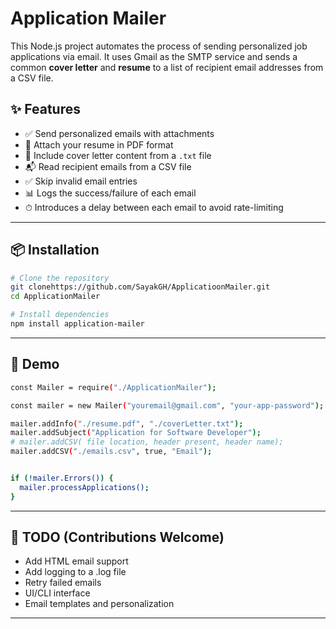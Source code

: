 # Application Mailer

This Node.js project automates the process of sending personalized job applications via email. It uses Gmail as the SMTP service and sends a common **cover letter** and **resume** to a list of recipient email addresses from a CSV file.

## ✨ Features

- ✅ Send personalized emails with attachments
- 📎 Attach your resume in PDF format
- 📄 Include cover letter content from a `.txt` file
- 📬 Read recipient emails from a CSV file
- ✅ Skip invalid email entries
- 📊 Logs the success/failure of each email
- ⏱ Introduces a delay between each email to avoid rate-limiting

---

## 📦 Installation

```bash
# Clone the repository
git clonehttps://github.com/SayakGH/ApplicatioonMailer.git
cd ApplicationMailer

# Install dependencies
npm install application-mailer
```

---

## 🚀 Demo

```bash
const Mailer = require("./ApplicationMailer");

const mailer = new Mailer("youremail@gmail.com", "your-app-password");

mailer.addInfo("./resume.pdf", "./coverLetter.txt");
mailer.addSubject("Application for Software Developer");
# mailer.addCSV( file location, header present, header name);
mailer.addCSV("./emails.csv", true, "Email");


if (!mailer.Errors()) {
  mailer.processApplications();
}
```

---

## 📝 TODO (Contributions Welcome)

- Add HTML email support
- Add logging to a .log file
- Retry failed emails
- UI/CLI interface
- Email templates and personalization

---
